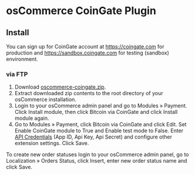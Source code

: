 # osCommerce CoinGate Plugin

## Install

You can sign up for CoinGate account at https://coingate.com for production and https://sandbox.coingate.com for testing (sandbox) environment.

### via FTP

1. Download [oscommerce-coingate.zip](https://github.com/coingate/oscommerce-plugin/archive/v1.0.0.zip).
2. Extract downloaded zip contents to the root directory of your osCommerce installation.
3. Login to your osCommerce admin panel and go to Modules » Payment. Click Install module, then click Bitcoin via CoinGate and click Install module again.
4. Go to Modules » Payment, click Bitcoin via CoinGate and click Edit. Set Enable CoinGate module to True and Enable test mode to False. Enter [API Credentials](http://support.coingate.com/knowledge_base/topics/how-can-i-create-coingate-api-credentials) (App ID, Api Key, Api Secret) and configure other extension settings. Click Save.

To create new order statuses login to your osCommerce admin panel, go to Localization » Orders Status, click Insert, enter new order status name and click Save.
